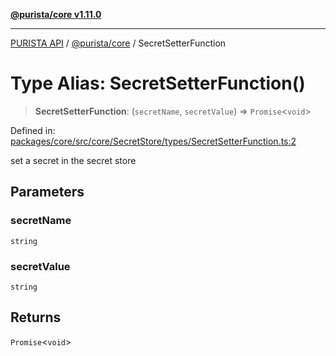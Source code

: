 [**@purista/core v1.11.0**](../README.md)

***

[PURISTA API](../../../packages.md) / [@purista/core](../README.md) / SecretSetterFunction

# Type Alias: SecretSetterFunction()

> **SecretSetterFunction**: (`secretName`, `secretValue`) => `Promise`\<`void`\>

Defined in: [packages/core/src/core/SecretStore/types/SecretSetterFunction.ts:2](https://github.com/puristajs/purista/blob/master/packages/core/src/core/SecretStore/types/SecretSetterFunction.ts#L2)

set a secret in the secret store

## Parameters

### secretName

`string`

### secretValue

`string`

## Returns

`Promise`\<`void`\>
